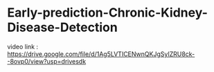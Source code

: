 # Early-prediction-Chronic-Kidney-Disease-Detection
video link : https://drive.google.com/file/d/1Ag5LVTICENwnQKJgSyIZRU8ck--8ovp0/view?usp=drivesdk
